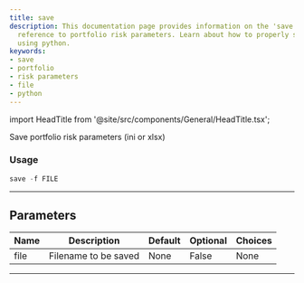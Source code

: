 ```yaml
---
title: save
description: This documentation page provides information on the 'save' command in
  reference to portfolio risk parameters. Learn about how to properly save your parameters
  using python.
keywords:
- save
- portfolio
- risk parameters
- file
- python
---
```


import HeadTitle from '@site/src/components/General/HeadTitle.tsx';

<HeadTitle title="portfolio/parameters/save /po - Reference | OpenBB Terminal Docs" />

Save portfolio risk parameters (ini or xlsx)

### Usage

```python
save -f FILE
```

---

## Parameters

| Name | Description | Default | Optional | Choices |
| ---- | ----------- | ------- | -------- | ------- |
| file | Filename to be saved | None | False | None |

---

